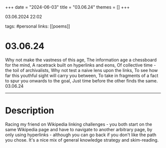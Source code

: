 +++
date = "2024-06-03"
title = "03.06.24"
themes = []
+++

03.06.2024 22:02

tags: #personal
links: [[poems]]

# 03.06.24

Why not make the vastness of this age,
The information age a chessboard for the mind,
A racetrack built on hyperlinks and eons,
Of collective time - the toil of archivalists,
Why not test a naive lens upon the links,
To see how far this youthful sight will carry you between,
To take in fragments of a fact to spur you onwards to the goal,
Just time before the other finds the same.
03.06.24

---

# Description

Racing my friend on Wikipedia linking challenges - you both start on the same Wikipedia page and have to navigate to another arbitrary page, by only using hyperlinks - although you can go back if you don't like the path you chose. It's a nice mix of general knowledge strategy and skim-reading.